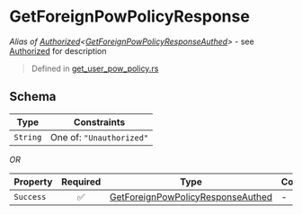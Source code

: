 # GetForeignPowPolicyResponse
*Alias of [Authorized](../../../auth/Authorized.md)\<[GetForeignPowPolicyResponseAuthed](../../../routes/native/get_user_pow_policy/GetForeignPowPolicyResponseAuthed.md)\>* - see [Authorized](../../../auth/Authorized.md) for description
> Defined in [get_user_pow_policy.rs](../../../../../interface/src/interface/routes/native/get_user_pow_policy.rs)

## Schema

| Type | Constraints |
| --- | --- |
| `String` | One of: `"Unauthorized"` |

*OR*

| Property | Required | Type | Constraints |
| --- | :---: | --- | --- |
| `Success` | ✅ | [GetForeignPowPolicyResponseAuthed](../../../routes/native/get_user_pow_policy/GetForeignPowPolicyResponseAuthed.md) |  -  |



